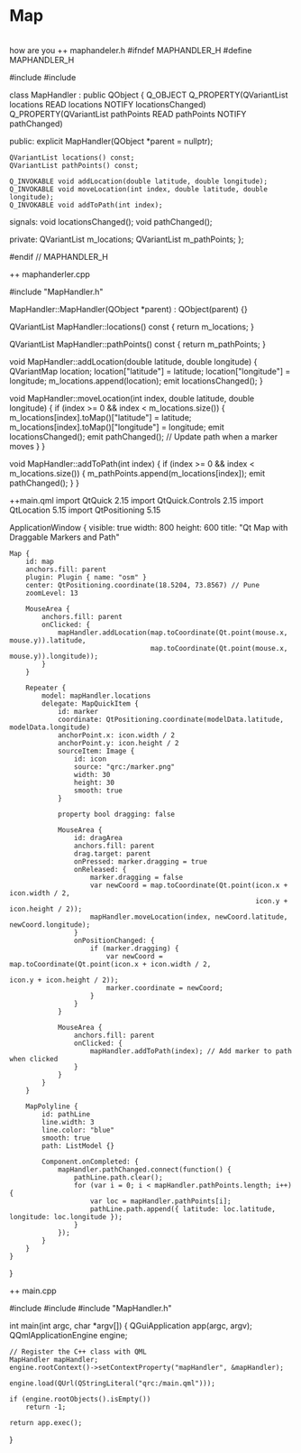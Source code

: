 # Map
<br>
how are you
++ maphandeler.h
#ifndef MAPHANDLER_H
#define MAPHANDLER_H

#include <QObject>
#include <QVariantList>

class MapHandler : public QObject {
    Q_OBJECT
    Q_PROPERTY(QVariantList locations READ locations NOTIFY locationsChanged)
    Q_PROPERTY(QVariantList pathPoints READ pathPoints NOTIFY pathChanged)

public:
    explicit MapHandler(QObject *parent = nullptr);

    QVariantList locations() const;
    QVariantList pathPoints() const;

    Q_INVOKABLE void addLocation(double latitude, double longitude);
    Q_INVOKABLE void moveLocation(int index, double latitude, double longitude);
    Q_INVOKABLE void addToPath(int index);

signals:
    void locationsChanged();
    void pathChanged();

private:
    QVariantList m_locations;
    QVariantList m_pathPoints;
};

#endif // MAPHANDLER_H

++ maphanderler.cpp

#include "MapHandler.h"

MapHandler::MapHandler(QObject *parent) : QObject(parent) {}

QVariantList MapHandler::locations() const {
    return m_locations;
}

QVariantList MapHandler::pathPoints() const {
    return m_pathPoints;
}

void MapHandler::addLocation(double latitude, double longitude) {
    QVariantMap location;
    location["latitude"] = latitude;
    location["longitude"] = longitude;
    m_locations.append(location);
    emit locationsChanged();
}

void MapHandler::moveLocation(int index, double latitude, double longitude) {
    if (index >= 0 && index < m_locations.size()) {
        m_locations[index].toMap()["latitude"] = latitude;
        m_locations[index].toMap()["longitude"] = longitude;
        emit locationsChanged();
        emit pathChanged(); // Update path when a marker moves
    }
}

void MapHandler::addToPath(int index) {
    if (index >= 0 && index < m_locations.size()) {
        m_pathPoints.append(m_locations[index]);
        emit pathChanged();
    }
}

++main.qml
import QtQuick 2.15
import QtQuick.Controls 2.15
import QtLocation 5.15
import QtPositioning 5.15

ApplicationWindow {
    visible: true
    width: 800
    height: 600
    title: "Qt Map with Draggable Markers and Path"

    Map {
        id: map
        anchors.fill: parent
        plugin: Plugin { name: "osm" }
        center: QtPositioning.coordinate(18.5204, 73.8567) // Pune
        zoomLevel: 13

        MouseArea {
            anchors.fill: parent
            onClicked: {
                mapHandler.addLocation(map.toCoordinate(Qt.point(mouse.x, mouse.y)).latitude,
                                       map.toCoordinate(Qt.point(mouse.x, mouse.y)).longitude));
            }
        }

        Repeater {
            model: mapHandler.locations
            delegate: MapQuickItem {
                id: marker
                coordinate: QtPositioning.coordinate(modelData.latitude, modelData.longitude)
                anchorPoint.x: icon.width / 2
                anchorPoint.y: icon.height / 2
                sourceItem: Image {
                    id: icon
                    source: "qrc:/marker.png"
                    width: 30
                    height: 30
                    smooth: true
                }

                property bool dragging: false

                MouseArea {
                    id: dragArea
                    anchors.fill: parent
                    drag.target: parent
                    onPressed: marker.dragging = true
                    onReleased: {
                        marker.dragging = false
                        var newCoord = map.toCoordinate(Qt.point(icon.x + icon.width / 2, 
                                                                 icon.y + icon.height / 2));
                        mapHandler.moveLocation(index, newCoord.latitude, newCoord.longitude);
                    }
                    onPositionChanged: {
                        if (marker.dragging) {
                            var newCoord = map.toCoordinate(Qt.point(icon.x + icon.width / 2, 
                                                                     icon.y + icon.height / 2));
                            marker.coordinate = newCoord;
                        }
                    }
                }

                MouseArea {
                    anchors.fill: parent
                    onClicked: {
                        mapHandler.addToPath(index); // Add marker to path when clicked
                    }
                }
            }
        }

        MapPolyline {
            id: pathLine
            line.width: 3
            line.color: "blue"
            smooth: true
            path: ListModel {}

            Component.onCompleted: {
                mapHandler.pathChanged.connect(function() {
                    pathLine.path.clear();
                    for (var i = 0; i < mapHandler.pathPoints.length; i++) {
                        var loc = mapHandler.pathPoints[i];
                        pathLine.path.append({ latitude: loc.latitude, longitude: loc.longitude });
                    }
                });
            }
        }
    }
}

++ main.cpp

#include <QGuiApplication>
#include <QQmlApplicationEngine>
#include "MapHandler.h"

int main(int argc, char *argv[]) {
    QGuiApplication app(argc, argv);
    QQmlApplicationEngine engine;

    // Register the C++ class with QML
    MapHandler mapHandler;
    engine.rootContext()->setContextProperty("mapHandler", &mapHandler);

    engine.load(QUrl(QStringLiteral("qrc:/main.qml")));

    if (engine.rootObjects().isEmpty())
        return -1;

    return app.exec();
}
